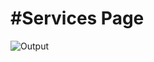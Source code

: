 # #Services Page #
![Output](https://user-images.githubusercontent.com/107872928/211561492-84f88a12-69d2-4166-a0a5-11a25fbde48c.png) 

